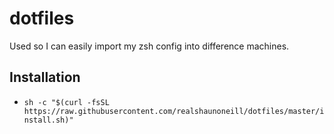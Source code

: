 # dotfiles

Used so I can easily import my zsh config into difference machines.

## Installation 
- `sh -c "$(curl -fsSL https://raw.githubusercontent.com/realshaunoneill/dotfiles/master/install.sh)"`